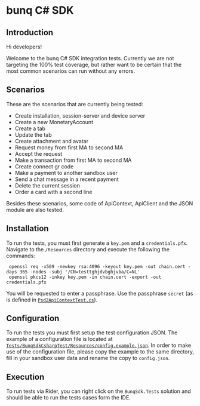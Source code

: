 # bunq C# SDK

## Introduction
Hi developers!

Welcome to the bunq C# SDK integration tests. Currently we are not
targeting the 100% test coverage, but rather want to be certain that the most
common scenarios can run without any errors.

## Scenarios 
These are the scenarios that are currently being tested:
* Create installation, session-server and device server
* Create a new MonetaryAccount
* Create a tab
* Update the tab
* Create attachment and avatar
* Request money from first MA to second MA
* Accept the request
* Make a transaction from first MA to second MA
* Create connect gr code
* Make a payment to another sandbox user
* Send a chat message in a recent payment
* Delete the current session
* Order a card with a second line

Besides these scenarios, some code of ApiContext, ApiClient and the JSON module 
are also tested.

## Installation
To run the tests, you must first generate a `key.pem` and a `credentials.pfx`. 
Navigate to the `/Resources` directory and execute the following the commands:

```
 openssl req -x509 -newkey rsa:4096 -keyout key.pem -out chain.cert -days 365 -nodes -subj '/CN=testtghjdvbghjvba/C=NL'
 openssl pkcs12 -inkey key.pem -in chain.cert -export -out credentials.pfx 
```

You will be requested to enter a passphrase. 
Use the passphrase `secret` (as is defined in [`Psd2ApiContextTest.cs`](./BunqSdkCsharpTest/Context/Psd2ApiContextTest.cs)).

## Configuration
To run the tests you must first setup the test configuration JSON. The example
of a configuration file is located at [`Tests/BunqSdkCsharpTest/Resources/config.example.json`](./BunqSdkCsharpTest/Resources/config.example.json).
In order to make use of the configuration file, please copy the example to the
same directory, fill in your sandbox user data and rename the copy to `config.json`.

## Execution
To run tests via Rider, you can right click on the `BunqSdk.Tests` solution and should be able to run
the tests cases form the IDE.
